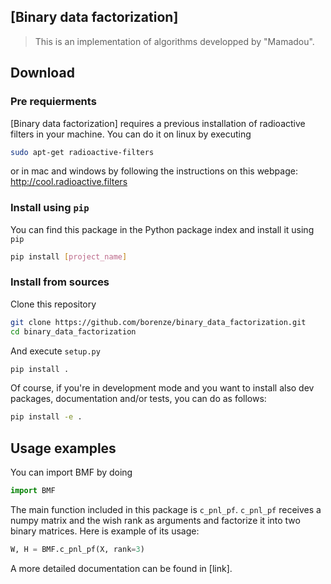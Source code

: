 ## [Binary data factorization]

> This is an implementation of algorithms developped by "Mamadou". 

## Download

### Pre requierments

[Binary data factorization] requires a previous installation of radioactive filters in your machine. You can do it on linux by executing

```bash
sudo apt-get radioactive-filters
```

or in mac and windows by following the instructions on this webpage: http://cool.radioactive.filters

### Install using `pip`

You can find this package in the Python package index and install it using `pip`

```bash
pip install [project_name]
````

### Install from sources

Clone this repository

```bash
git clone https://github.com/borenze/binary_data_factorization.git
cd binary_data_factorization
```

And execute `setup.py`

```bash
pip install .
```

Of course, if you're in development mode and you want to install also dev packages, documentation and/or tests, you can do as follows:

```bash
pip install -e .
```

## Usage examples

You can import BMF by doing

```python
import BMF
```

The main function included in this package is `c_pnl_pf`. `c_pnl_pf` receives a numpy matrix and the wish rank as arguments and factorize it into two binary matrices. Here is example of its usage:

```python
W, H = BMF.c_pnl_pf(X, rank=3)
```

A more detailed documentation can be found in [link].
